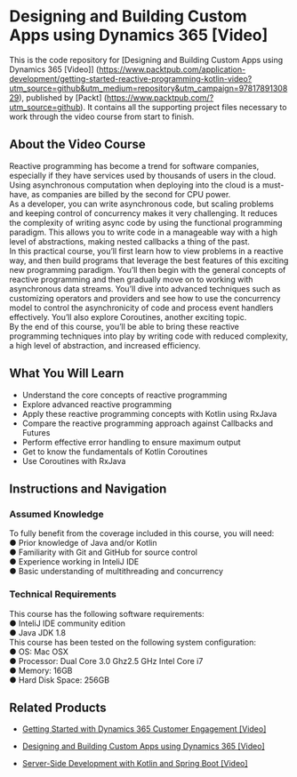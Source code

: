 # Designing and Building Custom Apps using Dynamics 365 [Video]
This is the code repository for [Designing and Building Custom Apps using Dynamics 365 [Video]] (https://www.packtpub.com/application-development/getting-started-reactive-programming-kotlin-video?utm_source=github&utm_medium=repository&utm_campaign=9781789130829), published by [Packt] (https://www.packtpub.com/?utm_source=github). It contains all the supporting project files necessary to work through the video course from start to finish.
## About the Video Course
Reactive programming has become a trend for software companies, especially if they have services used by thousands of users in the cloud. Using asynchronous computation when deploying into the cloud is a must-have, as companies are billed by the second for CPU power. <br/>
As a developer, you can write asynchronous code, but scaling problems and keeping control of concurrency makes it very challenging. It reduces the complexity of writing async code by using the functional programming paradigm. This allows you to write code in a manageable way with a high level of abstractions, making nested callbacks a thing of the past. <br/>
In this practical course, you’ll first learn how to view problems in a reactive way, and then build programs that leverage the best features of this exciting new programming paradigm. You’ll then begin with the general concepts of reactive programming and then gradually move on to working with asynchronous data streams. You’ll dive into advanced techniques such as customizing operators and providers and see how to use the concurrency model to control the asynchronicity of code and process event handlers effectively. You’ll also explore Coroutines, another exciting topic. <br/>
By the end of this course, you’ll be able to bring these reactive programming techniques into play by writing code with reduced complexity, a high level of abstraction, and increased efficiency.

<H2>What You Will Learn</H2>
<DIV class=book-info-will-learn-text>
<UL>
<LI>Understand the core concepts of reactive programming  
<LI>Explore advanced reactive programming 
<LI>Apply these reactive programming concepts with Kotlin using RxJava
<LI>Compare the reactive programming approach against Callbacks and Futures 
<LI>Perform effective error handling to ensure maximum output
<LI>Get to know the fundamentals of Kotlin Coroutines
<LI>Use Coroutines with RxJava</LI></UL></DIV>

## Instructions and Navigation
### Assumed Knowledge
To fully benefit from the coverage included in this course, you will need:<br/>
●	Prior knowledge of Java and/or Kotlin<br/>
●	Familiarity with Git and GitHub for source control<br/>
●	Experience working in InteliJ IDE<br/>
●	Basic understanding of multithreading and concurrency

### Technical Requirements
This course has the following software requirements:<br/>
●	InteliJ IDE community edition <br/>
●	Java JDK 1.8<br/>
This course has been tested on the following system configuration:<br/>
●	OS: Mac OSX<br/>
●	Processor: Dual Core 3.0 Ghz2.5 GHz Intel Core i7<br/>
●	Memory: 16GB<br/>
●	Hard Disk Space: 256GB


## Related Products
* [Getting Started with Dynamics 365 Customer Engagement [Video]](https://www.packtpub.com/game-development/getting-started-dynamics-365-customer-engagement-video?utm_source=github&utm_medium=repository&utm_campaign=9781788292887)

* [Designing and Building Custom Apps using Dynamics 365 [Video]](https://www.packtpub.com/application-development/design-and-build-custom-app-using-dynamics-365-video?utm_source=github&utm_medium=repository&utm_campaign=9781788390613)

* [Server-Side Development with Kotlin and Spring Boot [Video]](https://www.packtpub.com/web-development/server-side-development-kotlin-and-spring-boot-video?utm_source=github&utm_medium=repository&utm_campaign=9781788830034)

